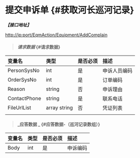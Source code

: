 # 提交申诉单 {#获取河长巡河记录}

_**【接口地址】**_

[http://ip:port/EqmAction/Equipment/AddComplain](http://ip:port/EqmQuery/Equipment/GetEquipmentBySysNo)

> #### _请求数据_ {#请求数据}

| 变量名 | 类型 | 是否必须 | 描述 |
| :--- | :--- | :--- | :--- |
| PersonSysNo | int | 是 | 申诉人员编码 |
| OrderSysNo | int | 是 | 订单编码 |
| Reason | string | 否 | 申诉理由 |
| ContactPhone | string | 是 | 联系电话 |
| FileUrlList | array string | 否 | 凭证列表 |
|  |  |  |  |

> #### _应答数据 _ {#应答数据-（巡河记录数组）}

| 变量名 | 类型 | 是否必须 | 描述 |
| :--- | :--- | :--- | :--- |
| Body | int | 是 | 申诉编码 |




